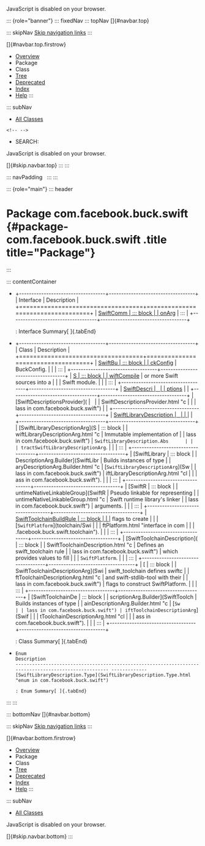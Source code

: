 <div>

JavaScript is disabled on your browser.

</div>

::: {role="banner"}
::: fixedNav
::: topNav
[]{#navbar.top}

::: skipNav
[Skip navigation links](#skip.navbar.top "Skip navigation links")
:::

[]{#navbar.top.firstrow}

-   [Overview](../../../../index.html)
-   Package
-   Class
-   [Tree](package-tree.html)
-   [Deprecated](../../../../deprecated-list.html)
-   [Index](../../../../index-all.html)
-   [Help](../../../../help-doc.html)
:::

::: subNav
-   [All Classes](../../../../allclasses.html)

```{=html}
<!-- -->
```
-   SEARCH:

<div>

<div>

JavaScript is disabled on your browser.

</div>

</div>

[]{#skip.navbar.top}
:::
:::

::: navPadding
 
:::
:::

::: {role="main"}
::: header
# Package com.facebook.buck.swift {#package-com.facebook.buck.swift .title title="Package"}
:::

::: contentContainer
-   +-----------------------------------+-----------------------------------+
    | Interface                         | Description                       |
    +===================================+===================================+
    | [SwiftComm                        | ::: block                         |
    | onArg](SwiftCommonArg.html "inter | Common argument for swift rules   |
    | face in com.facebook.buck.swift") | :::                               |
    +-----------------------------------+-----------------------------------+

    : Interface Summary[ ]{.tabEnd}

-   +-----------------------------------+-----------------------------------+
    | Class                             | Description                       |
    +===================================+===================================+
    | [SwiftBu                          | ::: block                         |
    | ckConfig](SwiftBuckConfig.html "c | A Swift-specific \"view\" of      |
    | lass in com.facebook.buck.swift") | BuckConfig.                       |
    |                                   | :::                               |
    +-----------------------------------+-----------------------------------+
    | [S                                | ::: block                         |
    | wiftCompile](SwiftCompile.html "c | A build rule which compiles one   |
    | lass in com.facebook.buck.swift") | or more Swift sources into a      |
    |                                   | Swift module.                     |
    |                                   | :::                               |
    +-----------------------------------+-----------------------------------+
    | [SwiftDescri                      |                                   |
    | ptions](SwiftDescriptions.html "c |                                   |
    | lass in com.facebook.buck.swift") |                                   |
    +-----------------------------------+-----------------------------------+
    | [SwiftDescriptionsProvider](      |                                   |
    | SwiftDescriptionsProvider.html "c |                                   |
    | lass in com.facebook.buck.swift") |                                   |
    +-----------------------------------+-----------------------------------+
    | [SwiftLibraryDescription          |                                   |
    | ](SwiftLibraryDescription.html "c |                                   |
    | lass in com.facebook.buck.swift") |                                   |
    +-----------------------------------+-----------------------------------+
    | [SwiftLibraryDescriptionArg](S    | ::: block                         |
    | wiftLibraryDescriptionArg.html "c | Immutable implementation of       |
    | lass in com.facebook.buck.swift") | `SwiftLibraryDescription.Abs      |
    |                                   | tractSwiftLibraryDescriptionArg`. |
    |                                   | :::                               |
    +-----------------------------------+-----------------------------------+
    | [SwiftLibrary                     | ::: block                         |
    | DescriptionArg.Builder](SwiftLibr | Builds instances of type          |
    | aryDescriptionArg.Builder.html "c | [`SwiftLibraryDescriptionArg`](Sw |
    | lass in com.facebook.buck.swift") | iftLibraryDescriptionArg.html "cl |
    |                                   | ass in com.facebook.buck.swift"). |
    |                                   | :::                               |
    +-----------------------------------+-----------------------------------+
    | [SwiftR                           | ::: block                         |
    | untimeNativeLinkableGroup](SwiftR | Pseudo linkable for representing  |
    | untimeNativeLinkableGroup.html "c | Swift runtime library\'s linker   |
    | lass in com.facebook.buck.swift") | arguments.                        |
    |                                   | :::                               |
    +-----------------------------------+-----------------------------------+
    | [SwiftToolchainBuildRule          | ::: block                         |
    | ](SwiftToolchainBuildRule.html "c | This `BuildRule` holds tools and  |
    | lass in com.facebook.buck.swift") | flags to create                   |
    |                                   | [`SwiftPlatform`](toolchain/Swi   |
    |                                   | ftPlatform.html "interface in com |
    |                                   | .facebook.buck.swift.toolchain"). |
    |                                   | :::                               |
    +-----------------------------------+-----------------------------------+
    | [SwiftToolchainDescription](      | ::: block                         |
    | SwiftToolchainDescription.html "c | Defines an swift_toolchain rule   |
    | lass in com.facebook.buck.swift") | which provides values to fill     |
    |                                   | `SwiftPlatform`.                  |
    |                                   | :::                               |
    +-----------------------------------+-----------------------------------+
    | [                                 | ::: block                         |
    | SwiftToolchainDescriptionArg](Swi | swift_toolchain defines swiftc    |
    | ftToolchainDescriptionArg.html "c | and swift-stdlib-tool with their  |
    | lass in com.facebook.buck.swift") | flags to construct SwiftPlatform. |
    |                                   | :::                               |
    +-----------------------------------+-----------------------------------+
    | [SwiftToolchainDe                 | ::: block                         |
    | scriptionArg.Builder](SwiftToolch | Builds instances of type          |
    | ainDescriptionArg.Builder.html "c | [`Sw                              |
    | lass in com.facebook.buck.swift") | iftToolchainDescriptionArg`](Swif |
    |                                   | tToolchainDescriptionArg.html "cl |
    |                                   | ass in com.facebook.buck.swift"). |
    |                                   | :::                               |
    +-----------------------------------+-----------------------------------+

    : Class Summary[ ]{.tabEnd}

-   
      Enum                                                                                                  Description
      ----------------------------------------------------------------------------------------------------- -------------
      [SwiftLibraryDescription.Type](SwiftLibraryDescription.Type.html "enum in com.facebook.buck.swift")    

      : Enum Summary[ ]{.tabEnd}
:::
:::

::: bottomNav
[]{#navbar.bottom}

::: skipNav
[Skip navigation links](#skip.navbar.bottom "Skip navigation links")
:::

[]{#navbar.bottom.firstrow}

-   [Overview](../../../../index.html)
-   Package
-   Class
-   [Tree](package-tree.html)
-   [Deprecated](../../../../deprecated-list.html)
-   [Index](../../../../index-all.html)
-   [Help](../../../../help-doc.html)
:::

::: subNav
-   [All Classes](../../../../allclasses.html)

<div>

<div>

JavaScript is disabled on your browser.

</div>

</div>

[]{#skip.navbar.bottom}
:::
